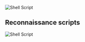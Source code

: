 ![Shell Script](https://img.shields.io/badge/shell_script-%23121011.svg?style=for-the-badge&logo=gnu-bash&logoColor=white)
## Reconnaissance scripts
![Shell Script](https://img.shields.io/badge/shell_script-%23121011.svg?style=for-the-badge&logo=gnu-bash&logoColor=white)
